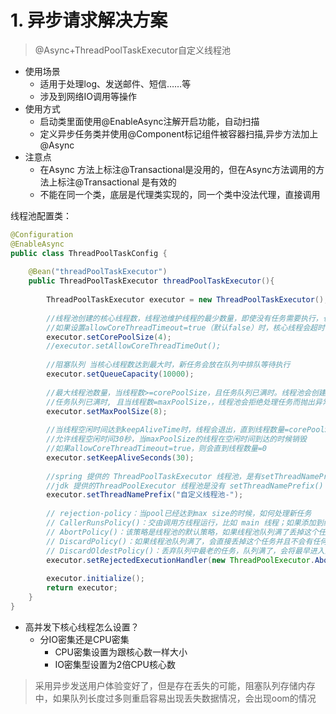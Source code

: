
# 1. 异步请求解决方案

> @Async+ThreadPoolTaskExecutor⾃定义线程池

- 使⽤场景
	- 适⽤于处理log、发送邮件、短信……等
	- 涉及到⽹络IO调⽤等操作
- 使⽤⽅式
	- 启动类⾥⾯使⽤@EnableAsync注解开启功能，⾃动扫描
	- 定义异步任务类并使⽤@Component标记组件被容器扫描,异步⽅法加上@Async
- 注意点
	- 在Async ⽅法上标注@Transactional是没⽤的，但在Async⽅法调⽤的⽅法上标注@Transactional 是有效的
	- 不能在同一个类，底层是代理类实现的，同一个类中没法代理，直接调用

线程池配置类：
```java
@Configuration  
@EnableAsync  
public class ThreadPoolTaskConfig {  
  
    @Bean("threadPoolTaskExecutor")  
    public ThreadPoolTaskExecutor threadPoolTaskExecutor(){  
  
        ThreadPoolTaskExecutor executor = new ThreadPoolTaskExecutor();  
  
        //线程池创建的核心线程数，线程池维护线程的最少数量，即使没有任务需要执行，也会一直存活  
        //如果设置allowCoreThreadTimeout=true（默认false）时，核心线程会超时关闭  
        executor.setCorePoolSize(4);  
        //executor.setAllowCoreThreadTimeOut();  
  
        //阻塞队列 当核心线程数达到最大时，新任务会放在队列中排队等待执行  
        executor.setQueueCapacity(10000);  
  
        //最大线程池数量，当线程数>=corePoolSize，且任务队列已满时。线程池会创建新线程来处理任务  
        //任务队列已满时, 且当线程数=maxPoolSize，，线程池会拒绝处理任务而抛出异常  
        executor.setMaxPoolSize(8);  
  
        //当线程空闲时间达到keepAliveTime时，线程会退出，直到线程数量=corePoolSize  
        //允许线程空闲时间30秒，当maxPoolSize的线程在空闲时间到达的时候销毁  
        //如果allowCoreThreadTimeout=true，则会直到线程数量=0  
        executor.setKeepAliveSeconds(30);  
  
        //spring 提供的 ThreadPoolTaskExecutor 线程池，是有setThreadNamePrefix() 方法的。  
        //jdk 提供的ThreadPoolExecutor 线程池是没有 setThreadNamePrefix() 方法的  
        executor.setThreadNamePrefix("自定义线程池-");  
  
        // rejection-policy：当pool已经达到max size的时候，如何处理新任务  
        // CallerRunsPolicy()：交由调用方线程运行，比如 main 线程；如果添加到线程池失败，那么主线程会自己去执行该任务，不会等待线程池中的线程去执行  
        // AbortPolicy()：该策略是线程池的默认策略，如果线程池队列满了丢掉这个任务并且抛出RejectedExecutionException异常。  
        // DiscardPolicy()：如果线程池队列满了，会直接丢掉这个任务并且不会有任何异常  
        // DiscardOldestPolicy()：丢弃队列中最老的任务，队列满了，会将最早进入队列的任务删掉腾出空间，再尝试加入队列  
        executor.setRejectedExecutionHandler(new ThreadPoolExecutor.AbortPolicy());  
  
        executor.initialize();  
        return executor;  
    }  
}
```

- ⾼并发下核⼼线程怎么设置？
	- 分IO密集还是CPU密集
		- CPU密集设置为跟核⼼数⼀样⼤⼩
		- IO密集型设置为2倍CPU核⼼数


> 采⽤异步发送⽤户体验变好了，但是存在丢失的可能，阻塞队列存储内存中，如果队列⻓度过多则重启容易出现丢失数据情况，会出现oom的情况